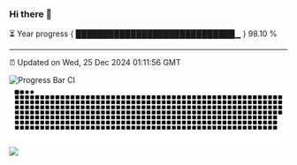 ### Hi there 👋

⏳ Year progress { █████████████████████████████▁ } 98.10 %

---

⏰ Updated on Wed, 25 Dec 2024 01:11:56 GMT

![Progress Bar CI](https://github.com/liununu/liununu/workflows/Progress%20Bar%20CI/badge.svg)![](https://raw.githubusercontent.com/L1cardo/L1cardo/main/assets/github-contribution-grid-snake.svg)![](https://raw.githubusercontent.com/seesaws/seesaws/main/assets/github-contribution-grid-snake.svg)
